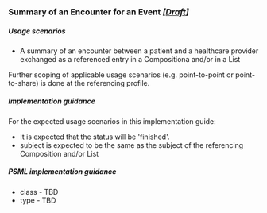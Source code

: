 ### Summary of an Encounter for an Event *[[Draft](http://hl7.org/fhir/stu3/valueset-publication-status.html)]*

##### Usage scenarios
* A summary of an encounter between a patient and a healthcare provider exchanged as a referenced entry in a Compositiona and/or in a List

Further scoping of applicable usage scenarios (e.g. point-to-point or point-to-share) is done at the referencing profile.


##### Implementation guidance

For the expected usage scenarios in this implementation guide:

* It is expected that the status will be 'finished'. 
* subject is expected to be the same as the subject of the referencing Composition and/or List

##### PSML implementation guidance
* class - TBD 
* type - TBD
  

